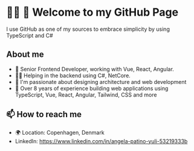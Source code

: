 
# 👩‍🚀 🌸 Welcome to my GitHub Page
I use GitHub as one of my sources to embrace simplicity by using TypeScript and C#
 
## About me
- 👋 Senior Frontend Developer, working with Vue, React, Angular.
- 👩‍💻 Helping in the backend using C#, NetCore.
- 🌱 I'm passionate about designing architecture and web development
- 🚀 Over 8 years of experience building web applications using TypeScript, Vue, React, Angular, Tailwind, CSS and more
  
## 📫 How to reach me </h2>
- 🌍 Location: Copenhagen, Denmark
- LinkedIn: https://www.linkedin.com/in/angela-patino-yuli-53219333b
<!---
FrauleinGela/FrauleinGela is a ✨ special ✨ repository because its `README.md` (this file) appears on your GitHub profile.
You can click the Preview link to take a look at your changes.
--->
